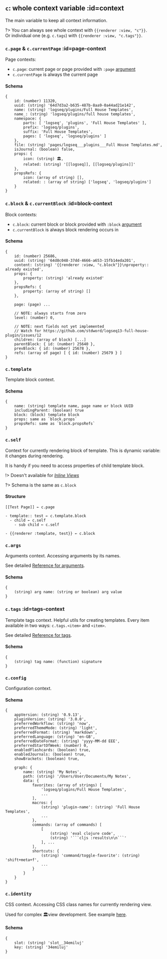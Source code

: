 ## `c`: whole context variable :id=context
The main variable to keep all context information.

?> You can always see whole context with `{{renderer :view, "c"}}`. \
Or individual one (e.g. `c.tags`) with `{{renderer :view, "c.tags"}}`.


### `c.page` & `c.currentPage` :id=page-context
Page contexts:
- `c.page`: current page or page provided with `:page` [argument](reference__configuring.md#page-argument)
- `c.currentPage` is always the current page

#### Schema
<!-- {docsify-ignore} -->
```
{
    id: (number) 11320,
    uuid: (string) '64d7d3a2-b635-487b-8aa9-0a44ad21e142',
    name: (string) 'logseq/plugins/Full House Templates',
    name_: (string) 'logseq/plugins/full house templates',
    namespace: {
        parts: [ 'logseq', 'plugins', 'Full House Templates' ],
        prefix: 'logseq/plugins',
        suffix: 'Full House Templates',
        pages: [ 'logseq', 'logseq/plugins' ]
    },
    file: (string) 'pages/logseq___plugins___Full House Templates.md',
    isJournal: (boolean) false,
    props: {
        icon: (string) 🏛,
        related: (string) '[[logseq]], [[logseq/plugins]]'
    },
    propsRefs: {
        icon: (array of string) [],
        related: : (array of string) ['logseq', 'logseq/plugins']
    }
}
```


### `c.block` & `c.currentBlock` :id=block-context
Block contexts:
- `c.block`: current block or block provided with `:block` [argument](reference__commands.md#block-argument)
- `c.currentBlock` is always block rendering occurs in

#### Schema
<!-- {docsify-ignore} -->
```
{
    id: (number) 25686,
    uuid: (string) '64d8c048-37dd-4666-a653-15fb14eda201',
    content: (string) '{{renderer :view, "c.block"}}\nproperty:: already existed',
    props: {
        property: (string) 'already existed'
    },
    propsRefs: {
        property: (array of string) []
    },

    page: (page) ...

    // NOTE: always starts from zero
    level: (number) 0,

    // NOTE: next fields not yet implemented
    // Watch for https://github.com/stdword/logseq13-full-house-plugin/issues/12
    children: (array of block) [...]
    parentBlock: { id: (number) 25640 },
    prevBlock: { id: (number) 25678 },
    refs: (array of page) [ { id: (number) 25679 } ]
}
```


### `c.template`
Template block context.

#### Schema
<!-- {docsify-ignore} -->
```
{
    name: (string) template name, page name or block UUID
    includingParent: (boolean) true
    block: (block) template block
    props: same as `block.props`
    propsRefs: same as `block.propsRefs`
}
```


### `c.self`
Context for currently rendering block of template. This is dynamic variable: it changes during rendering.

It is handy if you need to access properties of child template block.

!> Doesn't available for [*Inline Views*](reference__commands.md#inline-view-command)

?> Schema is the same as `c.block`

#### Structure
<!-- {docsify-ignore} -->
```
[[Test Page]] ← c.page

- template:: test ← c.template.block
  - child ← c.self
    - sub child ← c.self

- {{renderer :template, test}} ← c.block
```


### `c.args`
Arguments context. Accessing arguments by its names.

See detailed [Reference for arguments](reference__args.md).

#### Schema
<!-- {docsify-ignore} -->
```
{
    (string) arg name: (string or boolean) arg value
}
```


### `c.tags` :id=tags-context
Template tags context. Helpful utils for creating templates.
Every item available in two ways: `c.tags.<item>` and `<item>`.

See detailed [Reference for tags](reference__tags.md).

#### Schema
<!-- {docsify-ignore} -->
```
{
    (string) tag name: (function) signature
}
```


### `c.config`
Configuration context.

#### Schema
<!-- {docsify-ignore} -->
```
{
    appVersion: (string) '0.9.13',
    pluginVersion: (string) '3.0.0',
    preferredWorkflow: (string) 'now',
    preferredThemeMode: (string) 'light',
    preferredFormat: (string) 'markdown',
    preferredLanguage: (string) 'en-GB',
    preferredDateFormat: (string) 'yyyy-MM-dd EEE',
    preferredStartOfWeek: (number) 0,
    enabledFlashcards: (boolean) true,
    enabledJournals: (boolean) true,
    showBrackets: (boolean) true,

    graph: {
        name: (string) 'My Notes',
        path: (string) '/Users/User/Documents/My Notes',
        data: {
            favorites: (array of strings) [
                'logseq/plugins/Full House Templates',
                ...
            ],
            macros: {
                (string) 'plugin-name': (string) 'Full House Templates',
                ...
            },
            commands: (array of commands) [
                [
                    (string) 'eval clojure code',
                    (string) '```cljs :results\n\n```'
                ], ...
            ],
            shortcuts: {
                (string) 'command/toggle-favorite': (string) 'shift+meta+f',
                ...
            }
        }
    }
}
```


### `c.identity`
CSS context. Accessing CSS class names for currently rendering view.

Used for complex 🏛view development. See example [here](https://github.com/stdword/logseq13-full-house-plugin/discussions/9).

#### Schema
<!-- {docsify-ignore} -->
```
{
    slot: (string) 'slot__34emiluj'
    key: (string) '34emiluj'
}
```
